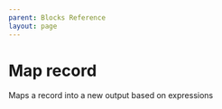 ```yaml
---
parent: Blocks Reference
layout: page
---
```


# Map record

Maps a record into a new output based on expressions



